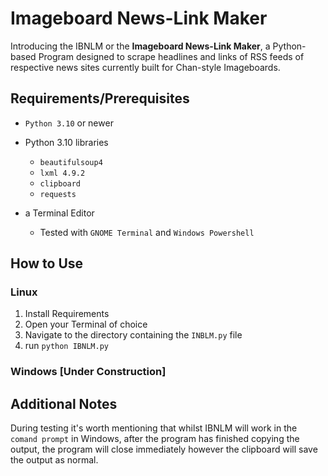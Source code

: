 # Imageboard News-Link Maker
Introducing the IBNLM or the **Imageboard News-Link Maker**, a Python-based Program designed to scrape headlines and links of RSS feeds of respective news sites currently built for Chan-style Imageboards.

## Requirements/Prerequisites
- `Python 3.10` or newer
- Python 3.10 libraries
  - `beautifulsoup4`
  - `lxml 4.9.2`
  - `clipboard`
  - `requests`

- a Terminal Editor
  - Tested with `GNOME Terminal` and `Windows Powershell`

## How to Use

### Linux

1. Install Requirements
2. Open your Terminal of choice
3. Navigate to the directory containing the `INBLM.py` file
4. run `python IBNLM.py`

### Windows [Under Construction]

## Additional Notes

During testing it's worth mentioning that whilst IBNLM will work in the `comand prompt` in Windows, after the program has finished copying the output, the program will close immediately however the clipboard will save the output as normal.
